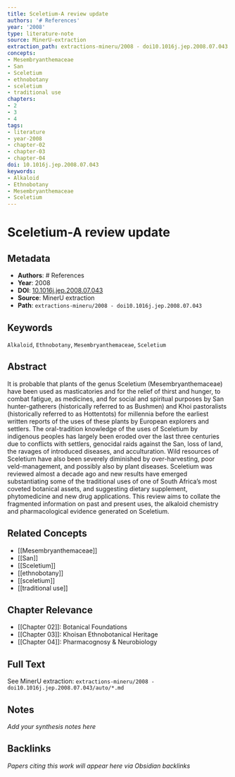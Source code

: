 ```yaml
---
title: Sceletium-A review update
authors: '# References'
year: '2008'
type: literature-note
source: MinerU-extraction
extraction_path: extractions-mineru/2008 - doi10.1016j.jep.2008.07.043
concepts:
- Mesembryanthemaceae
- San
- Sceletium
- ethnobotany
- sceletium
- traditional use
chapters:
- 2
- 3
- 4
tags:
- literature
- year-2008
- chapter-02
- chapter-03
- chapter-04
doi: 10.1016j.jep.2008.07.043
keywords:
- Alkaloid
- Ethnobotany
- Mesembryanthemaceae
- Sceletium
---
```


# Sceletium-A review update

## Metadata

- **Authors**: # References
- **Year**: 2008
- **DOI**: [10.1016j.jep.2008.07.043](https://doi.org/10.1016j.jep.2008.07.043)
- **Source**: MinerU extraction
- **Path**: `extractions-mineru/2008 - doi10.1016j.jep.2008.07.043`

## Keywords

`Alkaloid`, `Ethnobotany`, `Mesembryanthemaceae`, `Sceletium`

## Abstract

It is probable that plants of the genus Sceletium (Mesembryanthemaceae) have been used as masticatories and for the relief of thirst and hunger, to combat fatigue, as medicines, and for social and spiritual purposes by San hunter-gatherers (historically referred to as Bushmen) and Khoi pastoralists (historically referred to as Hottentots) for millennia before the earliest written reports of the uses of these plants by European explorers and settlers. The oral-tradition knowledge of the uses of Sceletium by indigenous peoples has largely been eroded over the last three centuries due to conflicts with settlers, genocidal raids against the San, loss of land, the ravages of introduced diseases, and acculturation. Wild resources of Sceletium have also been severely diminished by over-harvesting, poor veld-management, and possibly also by plant diseases. Sceletium was reviewed almost a decade ago and new results have emerged substantiating some of the traditional uses of one of South Africa’s most coveted botanical assets, and suggesting dietary supplement, phytomedicine and new drug applications. This review aims to collate the fragmented information on past and present uses, the alkaloid chemistry and pharmacological evidence generated on Sceletium.

## Related Concepts

- [[Mesembryanthemaceae]]
- [[San]]
- [[Sceletium]]
- [[ethnobotany]]
- [[sceletium]]
- [[traditional use]]

## Chapter Relevance

- [[Chapter 02]]: Botanical Foundations
- [[Chapter 03]]: Khoisan Ethnobotanical Heritage
- [[Chapter 04]]: Pharmacognosy & Neurobiology

## Full Text

See MinerU extraction: `extractions-mineru/2008 - doi10.1016j.jep.2008.07.043/auto/*.md`

## Notes

*Add your synthesis notes here*

## Backlinks

*Papers citing this work will appear here via Obsidian backlinks*
